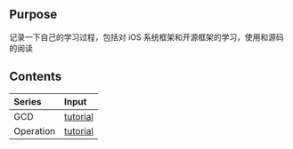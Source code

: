 ## Purpose

记录一下自己的学习过程，包括对 iOS 系统框架和开源框架的学习，使用和源码的阅读

## Contents

| Series | Input                   |
| :----- | :-------------------------- |
|   GCD   | [tutorial](_posts/GCD/2019-06-19-gcd-tutorial.md) |
| Operation | [tutorial](_posts/Operation/2019-06-20-operation-tutorial.md) |

